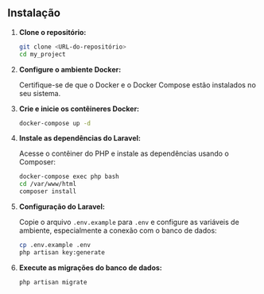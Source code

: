 ## Instalação

1. **Clone o repositório:**

    ```bash
    git clone <URL-do-repositório>
    cd my_project
    ```

2. **Configure o ambiente Docker:**

    Certifique-se de que o Docker e o Docker Compose estão instalados no seu sistema.

3. **Crie e inicie os contêineres Docker:**

    ```bash
    docker-compose up -d
    ```

4. **Instale as dependências do Laravel:**

    Acesse o contêiner do PHP e instale as dependências usando o Composer:

    ```bash
    docker-compose exec php bash
    cd /var/www/html
    composer install
    ```

5. **Configuração do Laravel:**

    Copie o arquivo `.env.example` para `.env` e configure as variáveis de ambiente, especialmente a conexão com o banco de dados:

    ```bash
    cp .env.example .env
    php artisan key:generate
    ```

6. **Execute as migrações do banco de dados:**

    ```bash
    php artisan migrate
    ```